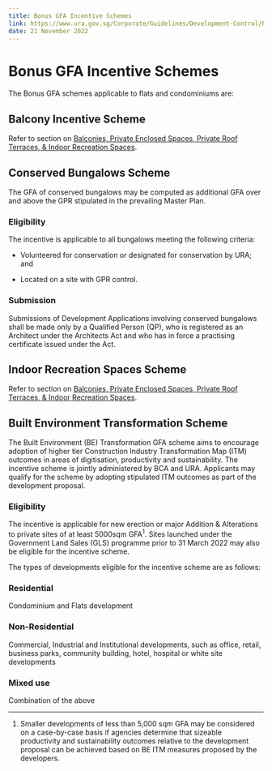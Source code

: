 ```yaml
---
title: Bonus GFA Incentive Schemes
link: https://www.ura.gov.sg/Corporate/Guidelines/Development-Control/Residential/Flats-Condominiums/Bonus-GFA
date: 21 November 2022
---
```


# Bonus GFA Incentive Schemes



The Bonus GFA schemes applicable to flats and condominiums are:



## Balcony Incentive Scheme



Refer to section on [Balconies, Private Enclosed Spaces, Private Roof Terraces, & Indoor Recreation Spaces](https://www.ura.gov.sg/Corporate/Guidelines/Development-Control/Residential/Flats-Condominiums/Balconies-PES-PRT).



## Conserved Bungalows Scheme



The GFA of conserved bungalows may be computed as additional GFA over and above the GPR stipulated in the prevailing Master Plan.



### Eligibility



The incentive is applicable to all bungalows meeting the following criteria:



- Volunteered for conservation or designated for conservation by URA; and

- Located on a site with GPR control.



### Submission



Submissions of Development Applications involving conserved bungalows shall be made only by a Qualified Person (QP), who is registered as an Architect under the Architects Act and who has in force a practising certificate issued under the Act.



## Indoor Recreation Spaces Scheme



Refer to section on [Balconies, Private Enclosed Spaces, Private Roof Terraces, & Indoor Recreation Spaces](https://www.ura.gov.sg/Corporate/Guidelines/Development-Control/Residential/Flats-Condominiums/Balconies-PES-PRT).



## Built Environment Transformation Scheme



The Built Environment (BE) Transformation GFA scheme aims to encourage adoption of higher tier Construction Industry Transformation Map (ITM) outcomes in areas of digitisation, productivity and sustainability. The incentive scheme is jointly administered by BCA and URA. Applicants may qualify for the scheme by adopting stipulated ITM outcomes as part of the development proposal.



### Eligibility



The incentive is applicable for new erection or major Addition & Alterations to private sites of at least 5000sqm GFA<sup>1</sup>. Sites launched under the Government Land Sales (GLS) programme prior to 31 March 2022 may also be eligible for the incentive scheme.



The types of developments eligible for the incentive scheme are as follows:



### Residential

Condominium and Flats development  



### Non-Residential

Commercial, Industrial and Institutional developments, such as office, retail, business parks, community building, hotel, hospital or white site developments  



### Mixed use

Combination of the above  







---

1. Smaller developments of less than 5,000 sqm GFA may be considered on a case-by-case basis if agencies determine that sizeable productivity and sustainability outcomes relative to the development proposal can be achieved based on BE ITM measures proposed by the developers.  
